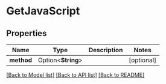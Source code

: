 # GetJavaScript

## Properties

Name | Type | Description | Notes
------------ | ------------- | ------------- | -------------
**method** | Option<**String**> |  | [optional]

[[Back to Model list]](../README.md#documentation-for-models) [[Back to API list]](../README.md#documentation-for-api-endpoints) [[Back to README]](../README.md)
